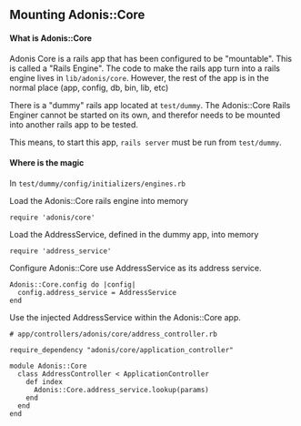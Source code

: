 ## Mounting Adonis::Core


#### What is Adonis::Core

Adonis Core is a rails app that has been configured to be "mountable". This is called a "Rails Engine". The code to make the rails app turn into a rails engine lives in `lib/adonis/core`. However, the rest of the app is in the normal place (app, config, db, bin, lib, etc)

There is a "dummy" rails app located at `test/dummy`. The Adonis::Core Rails Enginer cannot be started on its own, and therefor needs to be mounted into another rails app to be tested.

This means, to start this app, `rails server` must be run from `test/dummy`.

#### Where is the magic

In `test/dummy/config/initializers/engines.rb`

Load the Adonis::Core rails engine into memory

```
require 'adonis/core'
```

Load the AddressService, defined in the dummy app, into memory

```
require 'address_service'
```

Configure Adonis::Core use AddressService as its address service.

```
Adonis::Core.config do |config|
  config.address_service = AddressService
end
```

Use the injected AddressService within the Adonis::Core app.

```
# app/controllers/adonis/core/address_controller.rb

require_dependency "adonis/core/application_controller"

module Adonis::Core
  class AddressController < ApplicationController
    def index
      Adonis::Core.address_service.lookup(params)
    end
  end
end
```